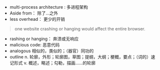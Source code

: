 - multi-process architecture : 多进程架构
- Aside from： 除了...之外
- less overhead： 更少的开销

> one website crashing or hanging would affect the entire browser.
- rashing or hanging： 奔溃或无响应
- malicious code: 恶意代码
- analogous 相似的，类似的；（器官）同功的
- outline n. 轮廓，外形；轮廓图，草图；提纲，大纲；梗概，要点；（词的）速记形式
v. 概述，略述；勾勒，描画……的轮廓
